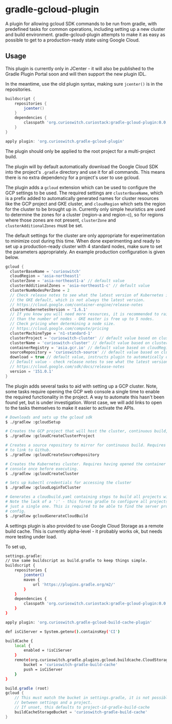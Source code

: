 # gradle-gcloud-plugin

A plugin for allowing gcloud SDK commands to be run from gradle, with predefined tasks for common 
operations, including setting up a new cluster and build environment. gradle-gcloud-plugin attempts
to make it as easy as possible to get to a production-ready state using Google Cloud.

## Usage

This plugin is currently only in JCenter - it will also be published to the Gradle Plugin Portal
soon and will then support the new plugin IDL.

In the meantime, use the old plugin syntax, making sure ```jcenter()``` is in the repositories.

```groovy
buildscript {
    repositories {
        jcenter()
    }
    dependencies {
        classpath 'org.curioswitch.curiostack:gradle-gcloud-plugin:0.0.3'
    }
}

apply plugin: 'org.curioswitch.gradle-gcloud-plugin'
```

The plugin should only be applied to the root project for a multi-project build.

The plugin will by default automatically download the Google Cloud SDK into the project's 
```.gradle``` directory and use it for all commands. This means there is no extra dependency for a
project's user to use gcloud.

The plugin adds a ```gcloud``` extension which can be used to configure the GCP settings to be used.
The required settings are ```clusterBaseName```, which is a prefix added to automatically generated
names for cluster resources like the GCP project and GKE cluster, and ```cloudRegion``` which sets
the region for the cluster to be brought up in. Currently only simple heuristics are used to
determine the zones for a cluster (region-a and region-c), so for regions where those zones are not
present, ```clusterZone``` and ```clusterAdditionalZones``` must be set.

The default settings for the cluster are only appropriate for experimentation to minimize cost
during this time. When done experimenting and ready to set up a production-ready cluster with 4
standard nodes, make sure to set the parameters appropriately. An example production configuration
is given below.

```groovy
gcloud {
  clusterBaseName = 'curioswitch'
  cloudRegion = 'asia-northeast1'
  clusterZone = 'asia-northeast1-a' // default value
  clusterAdditionalZones = 'asia-northeast1-c' // default value
  clusterNumNodesPerZone = 2
  // Check release notes to see what the latest version of Kubernetes is. By default, it will use
  // the GKE default, which is not always the latest version.
  // https://cloud.google.com/container-engine/release-notes
  clusterKubernetesVersion = '1.6.1'
  // If you know you will need more resources, it is recommended to raise the machine size rather
  // than the number of nodes - GKE master is free up to 5 nodes.
  // Check pricing when determining a node size.
  // https://cloud.google.com/compute/pricing
  clusterMachineType = 'n1-standard-1'
  clusterProject = 'curioswitch-cluster' // default value based on clusterBaseName
  clusterName = 'curioswitch-cluster' // default value based on clusterBaseName
  containerRegistry = 'asia.gcr.io' // default value based on cloudRegion
  sourceRepository = 'curioswitch-source' // default value based on clusterBaseName
  download = true // default value, instructs plugin to automatically download the gcloud SDK
  // Default value - check release notes to see what the latest version is and specify it here.
  // https://cloud.google.com/sdk/docs/release-notes
  version = '151.0.1'
}

```

The plugin adds several tasks to aid with setting up a GCP cluster. Note, some tasks require opening
the GCP web console a single time to enable the required functionality in the project. A way to
automate this hasn't been found yet, but is under investigation. Worst case, we will add links to
open to the tasks themselves to make it easier to activate the APIs.

```bash
# Downloads and sets up the gcloud sdk
$ ./gradlew :gcloudSetup

# Creates the GCP project that will host the cluster, continuous build, etc
$ ./gradlew :gcloudCreateClusterProject

# Creates a source repository to mirror for continuous build. Requires interaction in web console
# to link to Github.
$ ./gradlew :gcloudCreateSourceRepository

# Creates the Kubernetes cluster. Requires having opened the container engine section of the web
# console once before executing.
$ ./gradlew :gcloudCreateCluster

# Sets up kubectl credentials for accessing the cluster
$ ./gradlew :gcloudLoginToCluster

# Generates a cloudbuild.yaml containing steps to build all projects with [curio-server-plugin](https://github.com/curioswitch/curiostack/tree/master/tools/gradle-plugins/gradle-curio-server-plugin)
# Note the lack of a ':' - this forces gradle to configure all projects in the build, rather than
# just a single one. This is required to be able to find the server projects while generating the
# config.
$ ./gradlew gcloudGenerateCloudBuild
```

A settings plugin is also provided to use Google Cloud Storage as a remote build cache. This is
currently alpha-level - it probably works ok, but needs more testing under load.

To set up,

```bash
settings.gradle:
// Use same buildscript as build.gradle to keep things simple.
buildscript {
    repositories {
        jcenter()
        maven {
            url 'https://plugins.gradle.org/m2/'
        }
    }
    dependencies {
        classpath 'org.curioswitch.curiostack:gradle-gcloud-plugin:0.0.3'
    }
}

apply plugin: 'org.curioswitch.gradle-gcloud-build-cache-plugin'

def isCiServer = System.getenv().containsKey('CI')

buildCache {
    local {
        enabled = !isCiServer
    }
    remote(org.curioswitch.gradle.plugins.gcloud.buildcache.CloudStorageBuildCache) {
        bucket = 'curioswitch-gradle-build-cache'
        push = isCiServer
    }
}
```

```groovy
build.gradle (root)
gcloud {
    // This must match the bucket in settings.gradle, it is not possible to share the config
    // between settings and a project.
    // If unset, this defaults to project-id-gradle-build-cache
    buildCacheStorageBucket = 'curioswitch-gradle-build-cache'
}
```
